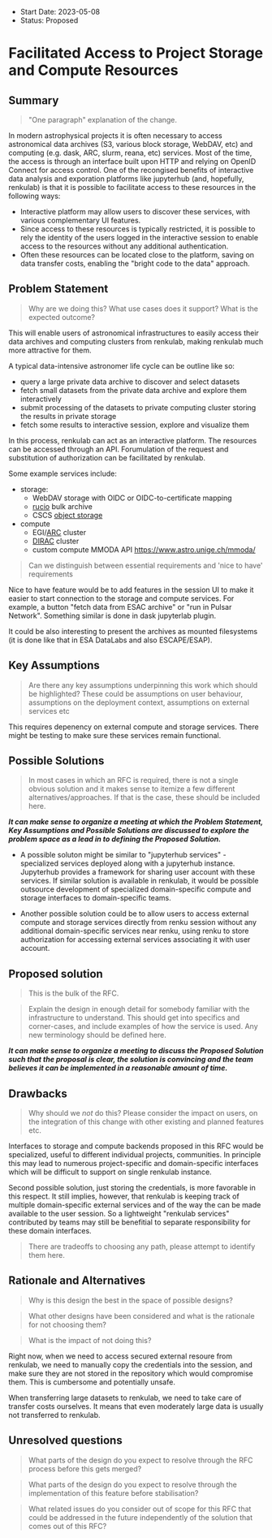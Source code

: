 - Start Date: 2023-05-08
- Status: Proposed

# Facilitated Access to Project Storage and Compute Resources

## Summary

> "One paragraph" explanation of the change.

In modern astrophysical projects it is often necessary to access astronomical data archives (S3, various block storage, WebDAV, etc) and computing (e.g. dask, ARC, slurm, reana, etc) services. Most of the time, the access is through an interface built upon HTTP and relying on OpenID Connect for access control.
One of the recongised benefits of interactive data analysis and exporation platforms like jupyterhub (and, hopefully, renkulab) is that it is possible to facilitate access to these resources in the following ways:
* Interactive platform may allow users to discover these services, with various complementary UI features. 
* Since access to these resources is typically restricted, it is possible to rely the identity of the users logged in the interactive session to enable access to the resources without any additional authentication.
* Often these resources can be located close to the platform, saving on data transfer costs, enabling the "bright code to the data" approach.

## Problem Statement

> Why are we doing this? What use cases does it support? What is the expected outcome?

This will enable users of astronomical infrastructures to easily access their data archives and computing clusters from renkulab, making renkulab much more attractive for them. 

A typical data-intensive astronomer life cycle can be outline like so:

* query a large private data archive to discover and select datasets
* fetch small datasets from the private data archive and explore them interactively
* submit processing of the datasets to private computing cluster storing the results in private storage
* fetch some results to interactive session, explore and visualize them 

In this process, renkulab can act as an interactive platform. The resources can be accessed through an API. Forumulation of the request and substitution of authorization can be facilitated by renkulab.

Some example services include:

* storage:
    * WebDAV storage with OIDC or OIDC-to-certificate mapping
    * [rucio](https://github.com/rucio/rucio) bulk archive
    * CSCS [object storage](https://user.cscs.ch/storage/object_storage/) 
* compute
    * EGI/[ARC](http://www.nordugrid.org/arc/) cluster
    * [DIRAC](https://github.com/DIRACGrid/DIRAC) cluster
    * custom compute MMODA API https://www.astro.unige.ch/mmoda/


> Can we distinguish between essential requirements and 'nice to have' requirements

Nice to have feature would be to add features in the session UI to make it easier to start connection to the storage and compute services. For example, a button "fetch data from ESAC archive" or "run in Pulsar Network". Something similar is done in dask jupyterlab plugin.

It could be also interesting to present the archives as mounted filesystems (it is done like that in ESA DataLabs and also ESCAPE/ESAP).

## Key Assumptions

> Are there any key assumptions underpinning this work which should be highlighted?
These could be assumptions on user behaviour, assumptions on the deployment
context, assumptions on external services etc

This requires depenency on external compute and storage services. There might be testing to make sure these services remain functional.

## Possible Solutions

> In most cases in which an RFC is required, there is not a single obvious solution
and it makes sense to itemize a few different alternatives/approaches. If that is
the case, these should be included here.

***It can make sense to organize a meeting at which the Problem Statement, Key
Assumptions and Possible Solutions are discussed to explore the problem space
as a lead in to defining the Proposed Solution.***

* A possible soluton might be similar to "jupyterhub services" - specialized services deployed along with a jupyterhub instance. Jupyterhub provides a framework for sharing user account with these services.
If similar solution is available in renkulab, it would be possible outsource development of specialized domain-specific compute and storage interfaces to domain-specific teams.

* Another possible solution could be to allow users to access external compute and storage services directly from renku session without any additional domain-specific services near renku, using renku to store authorization for accessing external services associating it with user account.

## Proposed solution

> This is the bulk of the RFC.

> Explain the design in enough detail for somebody familiar with the 
infrastructure to understand. This should get into specifics and corner-cases, 
and include examples of how the service is used. Any new terminology should be 
defined here.

***It can make sense to organize a meeting to discuss the Proposed Solution such 
that the proposal is clear, the solution is convincing and the team believes it
can be implemented in a reasonable amount of time.***

## Drawbacks

> Why should we *not* do this? Please consider the impact on users,
on the integration of this change with other existing and planned features etc.

Interfaces to storage and compute backends proposed in this RFC would be specialized, useful to different individual projects, communities. In principle this may lead to numerous project-specific and domain-specific interfaces which will be difficult to support on single renkulab instance. 

Second possible solution, just storing the credentials, is more favorable in this respect. It still implies, however, that renkulab is keeping track of multiple domain-specific external services and of the way the can be made available to the user session. So a lightweight "renkulab services" contributed by teams may still be benefitial to separate responsibility for these domain interfaces.

> There are tradeoffs to choosing any path, please attempt to identify them here.



## Rationale and Alternatives

> Why is this design the best in the space of possible designs?

> What other designs have been considered and what is the rationale for not choosing them?

> What is the impact of not doing this?

Right now, when we need to access secured external resoure from renkulab, we need to manually copy the credentials into the session, and make sure they are not stored in the repository which would compromise them. This is cumbersome and potentially unsafe.

When transferring large datasets to renkulab, we need to take care of transfer costs ourselves. It means that even moderately large data is usually not transferred to renkulab.

## Unresolved questions

> What parts of the design do you expect to resolve through the RFC process 
before this gets merged?

> What parts of the design do you expect to resolve through the implementation 
of this feature before stabilisation?

> What related issues do you consider out of scope for this RFC that could be 
addressed in the future independently of the solution that comes out of this RFC?
